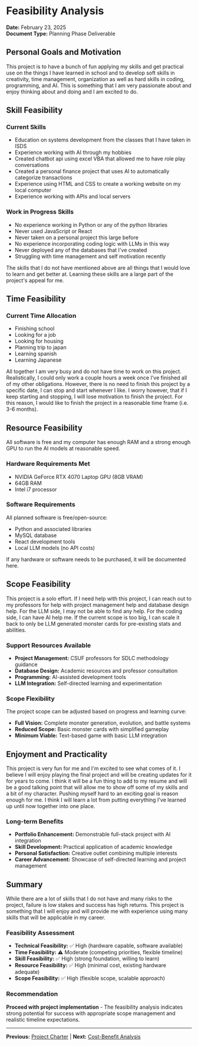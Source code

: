 # Feasibility Analysis

**Date:** February 23, 2025  
**Document Type:** Planning Phase Deliverable

## Personal Goals and Motivation

This project is to have a bunch of fun applying my skills and get practical use on the things I have learned in school and to develop soft skills in creativity, time management, organization as well as hard skills in coding, programming, and AI. This is something that I am very passionate about and enjoy thinking about and doing and I am excited to do.

## Skill Feasibility

### Current Skills

- Education on systems development from the classes that I have taken in ISDS
- Experience working with AI through my hobbies
- Created chatbot api using excel VBA that allowed me to have role play conversations
- Created a personal finance project that uses AI to automatically categorize transactions
- Experience using HTML and CSS to create a working website on my local computer
- Experience working with APIs and local servers

### Work in Progress Skills

- No experience working in Python or any of the python libraries
- Never used JavaScript or React
- Never taken on a personal project this large before
- No experience incorporating coding logic with LLMs in this way
- Never deployed any of the databases that I've created
- Struggling with time management and self motivation recently

The skills that I do not have mentioned above are all things that I would love to learn and get better at. Learning these skills are a large part of the project's appeal for me.

## Time Feasibility

### Current Time Allocation

- Finishing school
- Looking for a job
- Looking for housing
- Planning trip to japan
- Learning spanish
- Learning Japanese

All together I am very busy and do not have time to work on this project. Realistically, I could only work a couple hours a week once I've finished all of my other obligations. However, there is no need to finish this project by a specific date, I can stop and start whenever I like. I worry however, that if I keep starting and stopping, I will lose motivation to finish the project. For this reason, I would like to finish the project in a reasonable time frame (i.e. 3-6 months).

## Resource Feasibility

All software is free and my computer has enough RAM and a strong enough GPU to run the AI models at reasonable speed.

### Hardware Requirements Met
- NVIDIA GeForce RTX 4070 Laptop GPU (8GB VRAM)
- 64GB RAM
- Intel i7 processor

### Software Requirements
All planned software is free/open-source:
- Python and associated libraries
- MySQL database
- React development tools
- Local LLM models (no API costs)

If any hardware or software needs to be purchased, it will be documented here.

## Scope Feasibility

This project is a solo effort. If I need help with this project, I can reach out to my professors for help with project management help and database design help. For the LLM side, I may not be able to find any help. For the coding side, I can have AI help me. If the current scope is too big, I can scale it back to only be LLM generated monster cards for pre-existing stats and abilities.

### Support Resources Available
- **Project Management:** CSUF professors for SDLC methodology guidance
- **Database Design:** Academic resources and professor consultation
- **Programming:** AI-assisted development tools
- **LLM Integration:** Self-directed learning and experimentation

### Scope Flexibility
The project scope can be adjusted based on progress and learning curve:
- **Full Vision:** Complete monster generation, evolution, and battle systems
- **Reduced Scope:** Basic monster cards with simplified gameplay
- **Minimum Viable:** Text-based game with basic LLM integration

## Enjoyment and Practicality

This project is very fun for me and I'm excited to see what comes of it. I believe I will enjoy playing the final project and will be creating updates for it for years to come. I think it will be a fun thing to add to my resume and will be a good talking point that will allow me to show off some of my skills and a bit of my character. Pushing myself hard to an exciting goal is reason enough for me. I think I will learn a lot from putting everything I've learned up until now together into one place.

### Long-term Benefits
- **Portfolio Enhancement:** Demonstrable full-stack project with AI integration
- **Skill Development:** Practical application of academic knowledge
- **Personal Satisfaction:** Creative outlet combining multiple interests
- **Career Advancement:** Showcase of self-directed learning and project management

## Summary

While there are a lot of skills that I do not have and many risks to the project, failure is low stakes and success has high returns. This project is something that I will enjoy and will provide me with experience using many skills that will be applicable in my career.

### Feasibility Assessment
- **Technical Feasibility:** ✅ High (hardware capable, software available)
- **Time Feasibility:** ⚠️ Moderate (competing priorities, flexible timeline)
- **Skill Feasibility:** ✅ High (strong foundation, willing to learn)
- **Resource Feasibility:** ✅ High (minimal cost, existing hardware adequate)
- **Scope Feasibility:** ✅ High (flexible scope, scalable approach)

### Recommendation
**Proceed with project implementation** - The feasibility analysis indicates strong potential for success with appropriate scope management and realistic timeline expectations.

---

**Previous:** [Project Charter](02_project_charter.md) | **Next:** [Cost-Benefit Analysis](04_cost_benefit_analysis.md)
